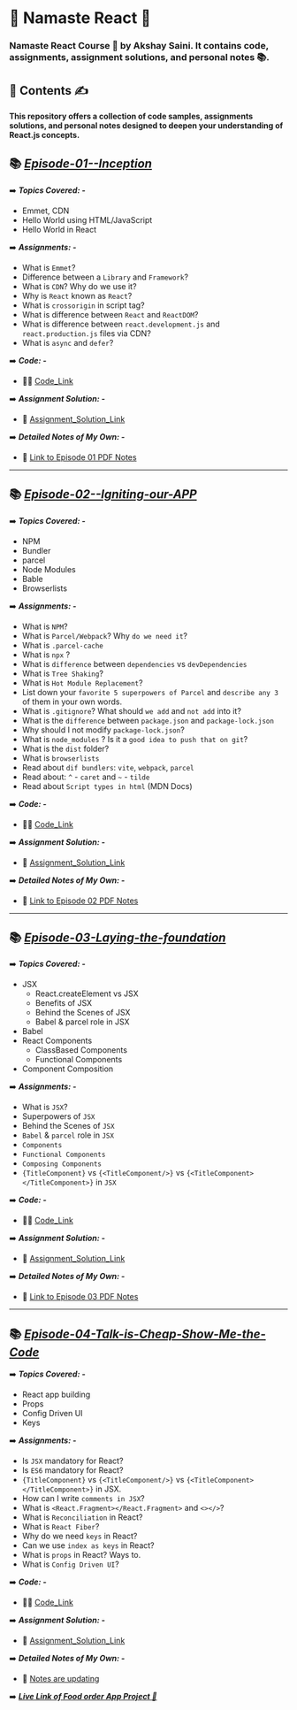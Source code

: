 # 🙏 **Namaste React** 🚀

 ### Namaste React Course 🚀 by Akshay Saini. It contains code, assignments, assignment solutions, and personal notes 📚.
 
 ##  📂 **Contents** ✍️
 
 **This repository offers a collection of code samples, assignments solutions, and personal notes designed to deepen your understanding of React.js concepts.**

## 📚 ***[Episode-01--Inception](./Episode-01--Inception)***

 ➡️  ***Topics Covered: -***
 - Emmet, CDN
 - Hello World using HTML/JavaScript
 - Hello World in React
   
➡️  ***Assignments: -***

- What is `Emmet`?
- Difference between a `Library` and `Framework`?
- What is `CDN`? Why do we use it?
- Why is `React` known as `React`?
- What is `crossorigin` in script tag?
- What is difference between `React` and `ReactDOM`?
- What is difference between `react.development.js` and `react.production.js` files via CDN?
- What is `async` and `defer`?

➡️ ***Code: -***
  - 👨‍💻 [Code_Link](./Episode-01--Inception/Coding)
    
➡️ ***Assignment Solution: -***
 - 📘 [Assignment_Solution_Link](./Episode-01--Inception/Theory/Episode-01-Theory.md)

➡️ ***Detailed Notes of My Own: -***
- 📘 [Link to Episode 01 PDF Notes](./Episode-01--Inception/Theory/Episode-01_Detailed_Notes_In_PDF/Namaste_React_Episode_1_Inception.pdf)
- ---

## 📚 ***[Episode-02--Igniting-our-APP](./Episode-02--Igniting-our-APP)***

 ➡️  ***Topics Covered: -***

 - NPM
 - Bundler
 - parcel
 - Node Modules
 - Bable
 - Browserlists

➡️  ***Assignments: -***

- What is `NPM`?
- What is `Parcel/Webpack`? Why `do we need it`?
- What is `.parcel-cache`
- What is `npx` ?
- What is `difference` between `dependencies` vs `devDependencies`
- What is `Tree Shaking`?
- What is `Hot Module Replacement`?
- List down your `favorite 5 superpowers of Parcel` and `describe any 3` of them in your
own words.
- What is `.gitignore`? What should `we add` and `not add` into it?
- What is the `difference` between `package.json` and `package-lock.json`
- Why should I not modify `package-lock.json`?
- What is `node_modules` ? Is it a `good idea to push that on git`?
- What is the `dist` folder?
- What is `browserlists`
- Read about `dif bundlers`: `vite`, `webpack`, `parcel`
- Read about: `^` - `caret` and `~` - `tilde`
- Read about `Script types in html` (MDN Docs)

➡️ ***Code: -***
  - 👨‍💻 [Code_Link](./Episode-02--Igniting-our-APP/Coding)

➡️ ***Assignment Solution: -***
 - 📘 [Assignment_Solution_Link](./Episode-02--Igniting-our-APP/Theory/Episode-02-Theory.md)

➡️ ***Detailed Notes of My Own: -***
- 📘 [Link to Episode 02 PDF Notes](./Episode-02--Igniting-our-APP/Theory/Episode-02_Detailed_Notes_In_PDF/Namaste_React_Episode_2_Igniting-our-APP.pdf)
- ---

## 📚 ***[Episode-03-Laying-the-foundation](./Episode-03-Laying-the-foundation)***

 ➡️  ***Topics Covered: -***
 
- JSX
   -  React.createElement vs JSX
   -  Benefits of JSX
   -  Behind the Scenes of JSX
   -  Babel & parcel role in JSX
- Babel
- React Components
   - ClassBased Components
   - Functional Components
- Component Composition

➡️  ***Assignments: -***

- What is `JSX`?
- Superpowers of `JSX`
- Behind the Scenes of `JSX`
- `Babel` & `parcel` role in `JSX`
- `Components`
- `Functional Components`
- `Composing Components`
- `{TitleComponent}` vs `{<TitleComponent/>}` vs `{<TitleComponent></TitleComponent>}` in `JSX`

➡️ ***Code: -***
  - 👨‍💻 [Code_Link](./Episode-03-Laying-the-foundation/Coding)


➡️ ***Assignment Solution: -***
 - 📘 [Assignment_Solution_Link](./Episode-03-Laying-the-foundation/Theory/Episode-03-Theory.md)

➡️ ***Detailed Notes of My Own: -***
- 📘 [Link to Episode 03 PDF Notes](./Episode-03-Laying-the-foundation/Theory/Episode-03_Detailed_Notes_In_PDF/Namaste_React_Episode_3_Laying_the_foundation_PDF.pdf)
- ---


## 📚 ***[Episode-04-Talk-is-Cheap-Show-Me-the-Code](./Episode-04-Talk-is-Cheap-Show-Me-the-Code)***

 ➡️  ***Topics Covered: -***
 
- React app building
- Props
- Config Driven UI
- Keys
  
➡️  ***Assignments: -***
- Is `JSX` mandatory for React?
- Is `ES6` mandatory for React?
- `{TitleComponent}` vs `{<TitleComponent/>}` vs `{<TitleComponent></TitleComponent>}` in JSX.
- How can I write `comments in JSX`?
- What is `<React.Fragment></React.Fragment>` and `<></>`?
- What is `Reconciliation` in React?
- What is `React Fiber`?
- Why do we need `keys` in React?
- Can we use `index as keys` in React?
- What is `props` in React? Ways to.
- What is `Config Driven UI`?

➡️ ***Code: -***
  - 👨‍💻 [Code_Link](./Episode-04-Talk-is-Cheap-Show-Me-the-Code/Coding)

➡️ ***Assignment Solution: -***
 - 📘 [Assignment_Solution_Link](./Episode-04-Talk-is-Cheap-Show-Me-the-Code/Theory/Episode-04-Theory.md)

➡️ ***Detailed Notes of My Own: -***
- 📘 [Notes are updating](./)

➡️ ***[Live Link of Food order App Project 🚀](https://episode04-food-order-website-progress.netlify.app/)***
